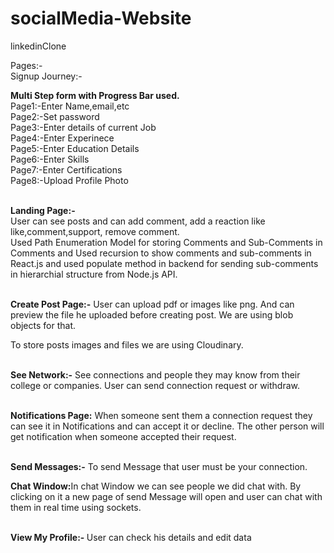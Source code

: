 # socialMedia-Website
linkedinClone

Pages:-<br/>
Signup Journey:-<br/>

<b>Multi Step form with Progress Bar used.</b><br/>
Page1:-Enter Name,email,etc<br/>
Page2:-Set password<br/>
Page3:-Enter details of current Job<br/>
Page4:-Enter Experinece <br/>
Page5:-Enter Education Details <br/>
Page6:-Enter Skills <br/>
Page7:-Enter Certifications <br/>
Page8:-Upload Profile Photo <br/><br/>

<b>Landing Page:-</b><br/> User can see posts and can add comment, add a reaction like like,comment,support, remove comment.<br/>
Used Path Enumeration Model for storing Comments and Sub-Comments in Comments and Used recursion to show comments and sub-comments in React.js and used populate method in backend for sending sub-comments in hierarchial structure from Node.js API.<br/><br/>


<b>Create Post Page:-</b> User can upload pdf or images like png. And can preview the file he uploaded before creating post. We are using blob objects for that.<br/>


To store posts images and files we are using Cloudinary.<br/><br/>


<b>See Network:-</b> See connections and people they may know from their college or companies. User can send connection request or withdraw.<br/><br/>


<b>Notifications Page:</b> When someone sent them a connection request they can see it in Notifications and can accept it or decline. The other person will get notification when someone accepted their request.<br/><br/>



<b>Send Messages:-</b> To send Message that user must be your connection. <br/>


<b>Chat Window:</b>In chat Window we can see people we did chat with. By clicking on it a new page of send Message will open and user can chat with them in real time using sockets.<br/><br/>


<b>View My Profile:- </b>User can check his details and edit data<br/><br/>
